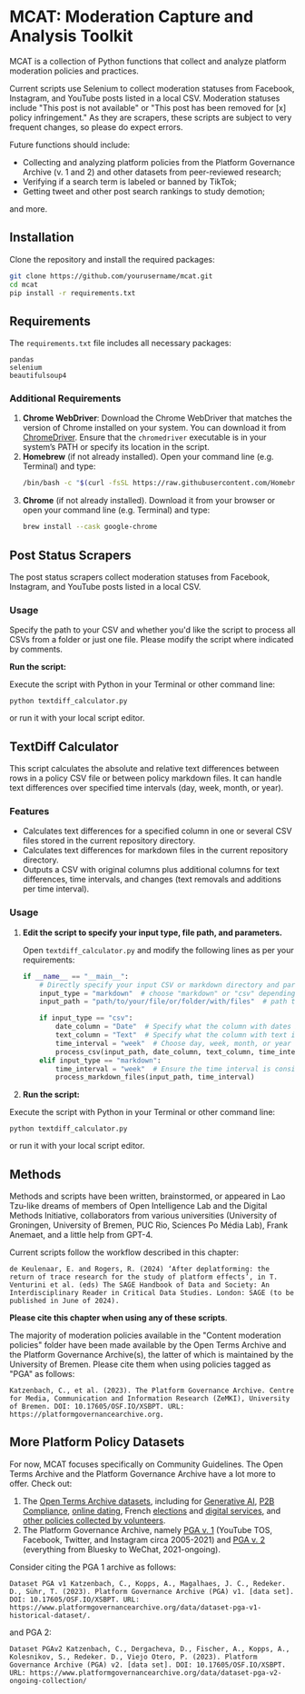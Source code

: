 
# MCAT: Moderation Capture and Analysis Toolkit

MCAT is a collection of Python functions that collect and analyze platform moderation policies and practices.

Current scripts use Selenium to collect moderation statuses from Facebook, Instagram, and YouTube posts listed in a local CSV. Moderation statuses include "This post is not available" or "This post has been removed for [x] policy infringement." As they are scrapers, these scripts are subject to very frequent changes, so please do expect errors.

Future functions should include:
- Collecting and analyzing platform policies from the Platform Governance Archive (v. 1 and 2) and other datasets from peer-reviewed research;
- Verifying if a search term is labeled or banned by TikTok;
- Getting tweet and other post search rankings to study demotion;

and more.

## Installation

Clone the repository and install the required packages:

```bash
git clone https://github.com/yourusername/mcat.git
cd mcat
pip install -r requirements.txt
```

## Requirements

The `requirements.txt` file includes all necessary packages:

```
pandas
selenium
beautifulsoup4
```

### Additional Requirements

1. **Chrome WebDriver**: Download the Chrome WebDriver that matches the version of Chrome installed on your system. You can download it from [ChromeDriver](https://sites.google.com/a/chromium.org/chromedriver/downloads). Ensure that the `chromedriver` executable is in your system’s PATH or specify its location in the script.
2. **Homebrew** (if not already installed). Open your command line (e.g. Terminal) and type:
   ```bash
   /bin/bash -c "$(curl -fsSL https://raw.githubusercontent.com/Homebrew/install/HEAD/install.sh)"
   ```      
3. **Chrome** (if not already installed). Download it from your browser or open your command line (e.g. Terminal) and type:
   ```bash
   brew install --cask google-chrome
   ```

## Post Status Scrapers

The post status scrapers collect moderation statuses from Facebook, Instagram, and YouTube posts listed in a local CSV. 

### Usage

Specify the path to your CSV and whether you'd like the script to process all CSVs from a folder or just one file. Please modify the script where indicated by comments.

**Run the script:**

Execute the script with Python in your Terminal or other command line:

```
python textdiff_calculator.py
```
    
or run it with your local script editor. 

## TextDiff Calculator

This script calculates the absolute and relative text differences between rows in a policy CSV file or between policy markdown files. It can handle text differences over specified time intervals (day, week, month, or year).

### Features

- Calculates text differences for a specified column in one or several CSV files stored in the current repository directory.
- Calculates text differences for markdown files in the current repository directory.
- Outputs a CSV with original columns plus additional columns for text differences, time intervals, and changes (text removals and additions per time interval).

### Usage

1. **Edit the script to specify your input type, file path, and parameters.**

    Open `textdiff_calculator.py` and modify the following lines as per your requirements:

    ```python
    if __name__ == "__main__":
        # Directly specify your input CSV or markdown directory and parameters here
        input_type = "markdown"  # choose "markdown" or "csv" depending on what kind of policy files you want to process
        input_path = "path/to/your/file/or/folder/with/files"  # path to your CSV file or Markdown format directory

        if input_type == "csv":
            date_column = "Date"  # Specify what the column with dates is called
            text_column = "Text"  # Specify what the column with text is called
            time_interval = "week"  # Choose day, week, month, or year for text differences
            process_csv(input_path, date_column, text_column, time_interval)
        elif input_type == "markdown":
            time_interval = "week"  # Ensure the time interval is consistent
            process_markdown_files(input_path, time_interval)
    ```

2. **Run the script:**

Execute the script with Python in your Terminal or other command line:

```
python textdiff_calculator.py
```
    
or run it with your local script editor. 

## Methods

Methods and scripts have been written, brainstormed, or appeared in Lao Tzu-like dreams of members of Open Intelligence Lab and the Digital Methods Initiative, collaborators from various universities (University of Groningen, University of Bremen, PUC Rio, Sciences Po Média Lab), Frank Anemaet, and a little help from GPT-4.

Current scripts follow the workflow described in this chapter: 

```
de Keulenaar, E. and Rogers, R. (2024) ‘After deplatforming: the return of trace research for the study of platform effects’, in T. Venturini et al. (eds) The SAGE Handbook of Data and Society: An Interdisciplinary Reader in Critical Data Studies. London: SAGE (to be published in June of 2024).
```

**Please cite this chapter when using any of these scripts**.

The majority of moderation policies available in the "Content moderation policies" folder have been made available by the Open Terms Archive and the Platform Governance Archive(s), the latter of which is maintained by the University of Bremen. Please cite them when using policies tagged as "PGA" as follows:

```
Katzenbach, C., et al. (2023). The Platform Governance Archive. Centre for Media, Communication and Information Research (ZeMKI), University of Bremen. DOI: 10.17605/OSF.IO/XSBPT. URL: https://platformgovernancearchive.org.
```

## More Platform Policy Datasets

For now, MCAT focuses specifically on Community Guidelines. The Open Terms Archive and the Platform Governance Archive have a lot more to offer. Check out:

 1. The [Open Terms Archive datasets](https://opentermsarchive.org/en/datasets/), including for [Generative AI](https://github.com/openTermsArchive/GenAI-versions/releases/tag/dataset-GenAI-2024-05-27), [P2B Compliance](https://github.com/openTermsArchive/p2b-compliance-versions/releases/tag/dataset-p2b-compliance-2024-05-27), [online dating](https://github.com/openTermsArchive/dating-versions/releases/tag/dataset-dating-2024-05-27), French [elections](https://github.com/openTermsArchive/france-elections-versions/releases/tag/dataset-2022-09-28) and [digital services](https://github.com/openTermsArchive/france-versions/releases/tag/dataset-france-2024-05-27), and [other policies collected by volunteers](https://github.com/openTermsArchive/contrib-versions/releases/tag/dataset-contrib-2024-05-27).
 2. The Platform Governance Archive, namely [PGA v. 1](https://github.com/PlatformGovernanceArchive/pga-corpus/releases) (YouTube TOS, Facebook, Twitter, and Instagram circa 2005-2021) and [PGA v. 2](https://github.com/OpenTermsArchive/pga-versions) (everything from Bluesky to WeChat, 2021-ongoing).

Consider citing the PGA 1 archive as follows:
```
Dataset PGA v1 Katzenbach, C., Kopps, A., Magalhaes, J. C., Redeker.  D., Sühr, T. (2023). Platform Governance Archive (PGA) v1. [data set]. DOI: 10.17605/OSF.IO/XSBPT. URL: https://www.platformgovernancearchive.org/data/dataset-pga-v1-historical-dataset/.
```

and PGA 2:
```
Dataset PGAv2 Katzenbach, C., Dergacheva, D., Fischer, A., Kopps, A., Kolesnikov, S., Redeker. D., Viejo Otero, P. (2023). Platform Governance Archive (PGA) v2. [data set]. DOI: 10.17605/OSF.IO/XSBPT. URL: https://www.platformgovernancearchive.org/data/dataset-pga-v2-ongoing-collection/
```
